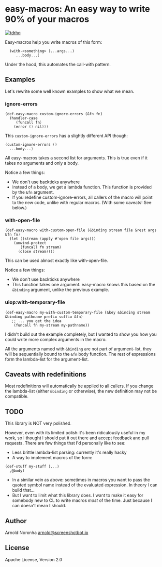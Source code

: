 
# easy-macros: An easy way to write 90% of your macros

[![tdrhq](https://circleci.com/gh/tdrhq/easy-macros.svg?style=shield)](https://app.circleci.com/pipelines/github/tdrhq/easy-macros?branch=main)

Easy-macros help you write macros of this form:

```
  (with-<something> (...args...)
     ...body...)
```

Under the hood, this automates the call-with pattern.

## Examples

Let's rewrite some well known examples to show what we mean.

### ignore-errors

```
(def-easy-macro custom-ignore-errors (&fn fn)
  (handler-case
     (funcall fn)
    (error () nil)))
```

This `custom-ignore-errors` has a slightly different API though:

```
(custom-ignore-errors ()
  ...body...)
```

All easy-macros takes a second list for arguments. This is true even
if it takes no arguments and only a body.

Notice a few things:
* We don't use backticks anywhere
* Instead of a body, we get a lambda function. This function is provided by the `&fn` argument.
* If you redefine custom-ignore-errors, all callers of the macro will
  point to the new code, unlike with regular macros. (With some caveats! See below.)

### with-open-file

```
(def-easy-macro with-custom-open-file (&binding stream file &rest args &fn fn)
  (let ((stream (apply #'open file args)))
    (unwind-protect
       (funcall fn stream)
      (close stream))))
```

This can be used almost exactly like with-open-file.

Notice a few things:
* We don't use backticks anywhere
* This function takes one argument. easy-macro knows this based on the
  `&binding` argument, unlike the previous example.

### uiop:with-temporary-file

```
(def-easy-macro my-with-custom-temporary-file (&key &binding stream &binding pathname prefix suffix &fn)
   ;; ... you get the idea
    (funcall fn my-stream my-pathname))
```

I didn't build out the example completely, but I wanted to show you
how you could write more complex arguments in the macro.

All the arguments named with `&binding` are not part of argument-list,
they will be sequentially bound to the `&fn` body function. The rest
of expressions form the lambda-list for the argument-list.


## Caveats with redefinitions

Most redefinitions will automatically be applied to all callers. If
you change the lambda-list (either `&binding` or otherwise), the new
definition may not be compatible.

## TODO

This library is NOT very polished.

However, even with its limited polish it's been ridiculously useful in
my work, so I thought I should put it out there and accept feedback
and pull requests. There are few things that I'd personally like to see:

* Less brittle lambda-list parsing: currently it's really hacky
* A way to implement macros of the form:
```
(def-stuff my-stuff (...)
  ,@body)
```
* In a similar vein as above: sometimes in macros you want to pass the
  quoted symbol name instead of the evaluated expression. In theory I
  can build that...
* But I want to limit what this library does. I want to make it easy
  for somebody new to CL to write macros *most* of the time. Just
  because I can doesn't mean I should.

## Author

Arnold Noronha <arnold@screenshotbot.io>

## License

Apache License, Version 2.0
